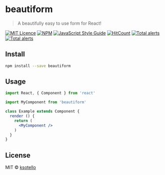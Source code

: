 # beautiform

> A beautifully easy to use form for React!

[![MIT Licence](https://badges.frapsoft.com/os/mit/mit.svg?v=103)](https://opensource.org/licenses/mit-license.php)
[![NPM](https://img.shields.io/npm/v/beautiform.svg)](https://www.npmjs.com/package/beautiform) [![JavaScript Style Guide](https://img.shields.io/badge/code_style-standard-brightgreen.svg)](https://standardjs.com)
[![HitCount](http://hits.dwyl.io/ksotello/beautiform.svg)](http://hits.dwyl.io/ksotello/beautiform)
[![Total alerts](https://img.shields.io/lgtm/alerts/g/ksotello/beautiform.svg?logo=lgtm&logoWidth=18)](https://lgtm.com/projects/g/ksotello/beautiform/alerts/)
[![Total alerts](https://img.shields.io/lgtm/alerts/g/ksotello/beautiform.svg?logo=lgtm&logoWidth=18)](https://lgtm.com/projects/g/ksotello/beautiform/alerts/)

## Install

```bash
npm install --save beautiform
```

## Usage

```jsx
import React, { Component } from 'react'

import MyComponent from 'beautiform'

class Example extends Component {
  render () {
    return (
      <MyComponent />
    )
  }
}
```

## License

MIT © [ksotello](https://github.com/ksotello)
